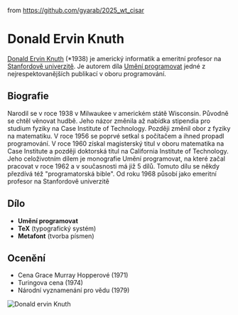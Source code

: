 from <https://github.com/gyarab/2025_wt_cisar>

# Donald Ervin Knuth
[Donald Ervin Knuth](https://cs.wikipedia.org/wiki/Donald_Ervin_Knuth) (*1938) je americký informatik a emeritní profesor na [Stanfordově univerzitě](https://cs.wikipedia.org/wiki/Stanfordova_univerzita). Je autorem díla [Umění programovat](https://cs.wikipedia.org/wiki/Um%C4%9Bn%C3%AD_programov%C3%A1n%C3%AD) jedné z nejrespektovanějších publikací v oboru programování. 

## Biografie
Narodil se v roce 1938 v Milwaukee v americkém státě Wisconsin. Původně se chtěl věnovat hudbě. Jeho názor změnila až nabídka stipendia pro studium fyziky na Case Institute of Technology. Později změnil obor z fyziky na matematiku. V roce 1956 se poprvé setkal s počítačem a ihned propadl programování. V roce 1960 získal magisterský titul v oboru matematika na Case Institute a později doktorská titul na California Institute of Technology. Jeho celoživotním dílem je monografie Umění programovat, na které začal pracovat v roce 1962 a v současnosti má již 5 dílů. Tomuto dílu se někdy přezdívá též "programatorská bible". Od roku 1968 působí jako emeritní profesor na Stanfordově univerzitě 

## Dílo
- **Umění programovat**
- **TeX** (typografický systém)
- **Metafont** (tvorba písmen)

## Ocenění
- Cena Grace Murray Hopperové (1971)
- Turingova cena (1974)
- Národní vyznamenání pro vědu (1979)

![Donald ervin Knuth](https://catonmat.net/wp-content/uploads/2010/02/young-donald-knuth-ibm-650-1958.jpg)
